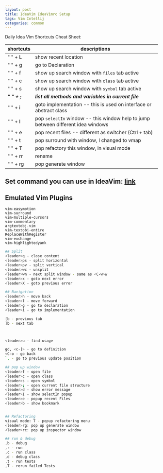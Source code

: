 ```yaml
---
layout: post
title: IdeaVim IdeaVimrc Setup
tags: Vim Intellij
categories: common
---
```


Daily Idea Vim Shortcuts Cheat Sheet:

| shortcuts  | descriptions   |
|---|---|
| " " + L  | show recent location  |
| " " + g  | go to Declaration|
| " " + f  | show up search window with  `files` tab active |
| " " + c  | show up search window with `class` tab active |
| " " + s  | show up search window with `symbol` tab active |
| ***" " + ;***  | ***list all methods and variables in current file*** |
| " " + i  | goto implementation -- this is used on interface or abstract class |
| " " + I  | pop `selectIn` window -- this window help to jump between different idea windows |
| " " + e  | pop recent files -- different as switcher (Ctrl + tab)|
| " " + t  | pop surround with window, I changed to vmap |
| " " + T  | pop refactory this window, in visual mode |
| " " + rr  | rename |
| " " + rg  | pop generate window|

## Set command you can use in IdeaVim: [link](https://github.com/JetBrains/ideavim/wiki/%22set%22-commands)

## Emulated Vim Plugins
    
    vim-easymotion
    vim-surround
    vim-multiple-cursors
    vim-commentary
    argtextobj.vim
    vim-textobj-entire
    ReplaceWithRegister
    vim-exchange
    vim-highlightedyank

~~~bash
## Split
<leader>q - close content
<leader>ps - split horizontal
<leader>pv - split vertical
<leader>wc - unsplit
<leader>wn - next split window - same as <C-w>w
<leader>x - goto next error
<leader>X - goto previous error

## Navigation
<leader>h - move back
<leader>l - move forward
<leader>g - go to declaration
<leader>i - go to implementation

[b - previous tab
]b - next tab



<leader>u - find usage

gd, <c-]> - go to definition
<C-o - go back
`. - go to previous update position

## pop up window
<leader>f - open file
<leader>c - open class
<leader>s - open symbol
<leader>; - open current file structure
<leader>d - show error message
<leader>I - show selectIn popup
<leader>e - popup recent Files
<leader>b - show bookmark 


## Refactoring
visual mode: T - popup refactoring menu
<leader>rg: pop up generate window
<leader>rc: pop up inspector window

## run & debug
,b - debug
,r - run 
,c - run class
,d - debug class
,t - run tests
,T - rerun failed Tests
~~~
